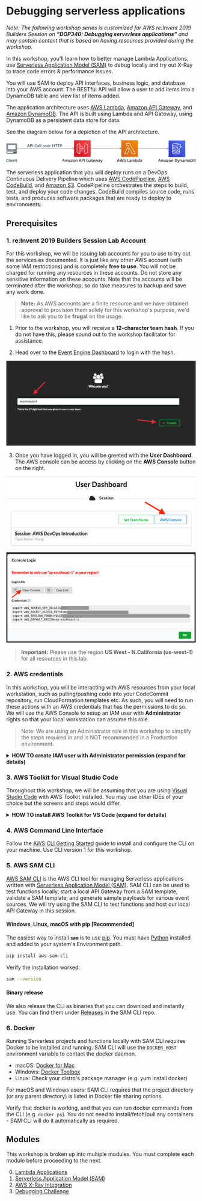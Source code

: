 # Debugging serverless applications

*Note: The following workshop series is customized for AWS re:Invent 2019 Builders Session on **"DOP340: Debugging serverless applications"** and may contain content that is based on having resources provided during the workshop.*

In this workshop, you'll learn how to better manage Lambda Applications, use [Serverless Application Model (SAM)](https://github.com/awslabs/serverless-application-model) to debug locally and try out X-Ray to trace code errors & performance issues.

You will use SAM to deploy API interfaces, business logic, and database into your AWS account. The RESTful API will allow a user to add items into a DynamoDB table and view list of items added.

The application architecture uses [AWS Lambda](https://aws.amazon.com/lambda/), [Amazon API Gateway](https://aws.amazon.com/api-gateway/), and [Amazon DynamoDB](https://aws.amazon.com/dynamodb/).  The API is built using Lambda and API Gateway, using DynamoDB as a persistent data store for data.

See the diagram below for a depiction of the API architecture.

![RESTful API Application Architecture](images/api-architecture.png)

The serverless application that you will deploy runs on a DevOps Continuous Delivery Pipeline which uses [AWS CodePipeline](https://aws.amazon.com/codepipeline/), [AWS CodeBuild](https://aws.amazon.com/codebuild/), and [Amazon S3](https://aws.amazon.com/s3/).  CodePipeline orchestrates the steps to build, test, and deploy your code changes.  CodeBuild compiles source code, runs tests, and produces software packages that are ready to deploy to environments.

## Prerequisites

### 1. re:Invent 2019 Builders Session Lab Account

For this workshop, we will be issuing lab accounts for you to use to try out the services as documented. It is just like any other AWS account (with some IAM restrictions) and is completely **free to use**. You will not be charged for running any resources in these accounts. Do not store any sensitive information on these accounts. Note that the accounts will be terminated after the workshop, so do take measures to backup and save any work done.

> **Note:** As AWS accounts are a finite resource and we have obtained approval to provision them solely for this workshop's purpose, we'd like to ask you to be **frugal** on the usage.

1. Prior to the workshop, you will receive a **12-character team hash**. If you do not have this, please sound out to the workshop facilitator for assistance.

2. Head over to the [Event Engine Dashboard](https://dashboard.eventengine.run/) to login with the hash.

  ![Hash](images/hash_login.png)

3. Once you have logged in, you will be greeted with the **User Dashboard**. The AWS console can be access by clicking on the **AWS Console** button on the right.

  ![DevOps Workshop Architecture](images/console.png)
  ![DevOps Workshop Architecture](images/console2.png)

> **Important:** Please use the region **US West - N.California (us-west-1)** for all resources in this lab.

### 2. AWS credentials

In this workshop, you will be interacting with AWS resources from your local workstation, such as pulling/pushing code into your CodeCommit repository, run CloudFormation templates etc. As such, you will need to run these actions with an AWS credentials that has the permissions to do so. We will use the AWS Console to setup an IAM user with **Administrator** rights so that your local workstation can assume this role.

> Note: We are using an Administrator role in this workshop to simplify the steps required in and is NOT recommended in a Production environment.

<details>
<summary><strong>HOW TO create IAM user with Administrator permission (expand for details)</strong></summary><p>

**Creating IAM users from the AWS console**

1. Sign in to the AWS Management Console and open the IAM console at [https://console.aws.amazon.com/iam/](https://console.aws.amazon.com/iam/).

2. In the navigation pane, choose **Users** and then choose **Add user**.

3. Type the user name for the new user. This is the sign-in name for AWS.

4. Select the type of access this set of users will have. Select both **Programmatic Access** and **AWS Management Console**
   + **Programmatic access** are for users that require access to the API, AWS CLI, or Tools for Windows PowerShell. This creates an access key for each new user. Download the key pair by clicking on **Download .csv file**. Store the keys in a secure location.
   + **AWS Management Console access** are for users that require access to the AWS Management Console. Users use a username and password to access the console. We will use this access to view and verify resources created.

5. Choose **Next: Permissions**.

6. On the **Set permissions** page, specify how you want to assign permissions to this set of new users. Choose **Attach existing policies to user directly**.

7. In the search box, type in **Administrator**. Select the Administrator policy to attach to the user.

</p></details>
<p>

### 3. AWS Toolkit for Visual Studio Code

Throughout this workshop, we will be assuming that you are using [Visual Studio Code](https://code.visualstudio.com/) with AWS Toolkit installed. You may use other IDEs of your choice but the screens and steps would differ.

<details>
<summary><strong>HOW TO install AWS Toolkit for VS Code (expand for details)</strong></summary><p>

Before you can install the Toolkit for VS Code, you must have the following:
- VS Code version 1.31.1 or later [VS Code download](https://code.visualstudio.com/) page.
- Node.js SDK: https://nodejs.org/en/download

#### Installing AWS Toolkit for VS Code:
1. Start the VS Code editor.

2. In the Activity Bar on the side of the VS Code editor, choose the **Extensions** icon. This opens the Extensions view, which allows you to access the **VS Code Marketplace**.

  ![AWS Extension](images/aws-toolkit-extensions.png)

3. In the search box for **Extensions**, search for AWS Toolkit for Visual Studio Code. Choose the entry to see its details in the right pane.

4. In the right pane, choose **Install**.

5. Once installed, if you're prompted to restart the editor, choose **Reload Required** to finish installation.

6. Open the **Command Palette**, on the menu bar, choose **View**, **Command Palette**. Or use the following shortcut keys:
  - Windows and Linux – Press Ctrl+Shift+P.
  - macOS – Press Shift+Command+P.

7. Search for AWS and choose **AWS: Create Credentials Profile**.

8. Enter a name for the initial profile.

9. Enter the **Access key ID** from the credential file (.csv) you have downloaded earlier.

10. Enter the **Secret access key** from the credential file (.csv) you have downloaded earlier.

</details>

### 4. AWS Command Line Interface

Follow the [AWS CLI Getting Started](https://docs.aws.amazon.com/cli/latest/userguide/install-cliv1.html) guide to install and configure the CLI on your machine. Use CLI version 1 for this workshop.

### 5. AWS SAM CLI
[AWS SAM CLI](https://docs.aws.amazon.com/lambda/latest/dg/test-sam-cli.html) is the AWS CLI tool for managing Serverless applications written with [Serverless Application Model (SAM)](https://github.com/awslabs/serverless-application-model).  SAM CLI can be used to test functions locally, start a local API Gateway from a SAM template, validate a SAM template, and generate sample payloads for various event sources. We will try using the SAM CLI to test functions and host our local API Gateway in this session.


#### Windows, Linux, macOS with pip [Recommended]
The easiest way to install **`sam`** is to use [pip](https://pypi.org/project/pip/). You must have [Python](https://www.python.org/) installed and added to your system's Environment path.

```bash
pip install aws-sam-cli
```

Verify the installation worked:

```bash
sam --version
```

#### Binary release

We also release the CLI as binaries that you can download and instantly use. You can find them under [Releases](https://github.com/awslabs/aws-sam-cli/releases) in the SAM CLI repo.


### 6. Docker
Running Serverless projects and functions locally with SAM CLI requires Docker to be installed and running. SAM CLI will use the `DOCKER_HOST` environment variable to contact the docker daemon.

* macOS: [Docker for Mac](https://store.docker.com/editions/community/docker-ce-desktop-mac)
* Windows: [Docker Toolbox](https://download.docker.com/win/stable/DockerToolbox.exe)
* Linux: Check your distro's package manager (e.g. yum install docker)

For macOS and Windows users: SAM CLI requires that the project directory (or any parent directory) is listed in Docker file sharing options.

Verify that docker is working, and that you can run docker commands from the CLI (e.g. `docker ps`). You do not need to install/fetch/pull any containers - SAM CLI will do it automatically as required.


## Modules

This workshop is broken up into multiple modules. You must complete each module before proceeding to the next.

0. [Lambda Applications](0_LambdaApp)
1. [Serverless Application Model (SAM)](1_ServerlessApplicationModel)
2. [AWS X-Ray Integration](2_XRay)
3. [Debugging Challenge](3_DebuggingChallenge)
